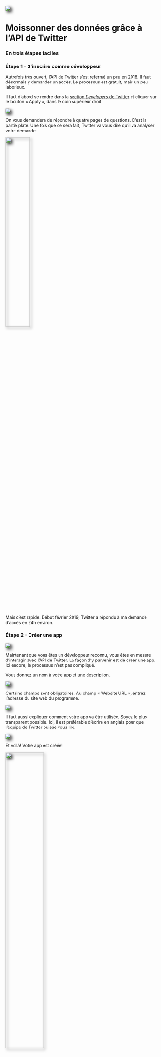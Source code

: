 <img src="assets/twitterDev.png" style="-webkit-filter: drop-shadow(5px 5px 5px #222);filter: drop-shadow(5px 5px 5px #222);">

# Moissonner des données grâce à l’API de Twitter
### En trois étapes faciles

### Étape 1 - S’inscrire comme développeur

Autrefois très ouvert, l’API de Twitter s’est refermé un peu en 2018. Il faut désormais y demander un accès. Le processus est gratuit, mais un peu laborieux.

Il faut d’abord se rendre dans la [section *Developers* de Twitter](https://developer.twitter.com) et cliquer sur le bouton « Apply », dans le coin supérieur droit.

<img src="assets/twitterApply.png" style="-webkit-filter: drop-shadow(5px 5px 5px #222);filter: drop-shadow(5px 5px 5px #222);">


On vous demandera de répondre à quatre pages de questions. C’est la partie plate. Une fois que ce sera fait, Twitter va vous dire qu’il va analyser votre demande.

<a href="assets/twitterPatteBlanche.png" target="_blank"><img src="assets/twitterPatteBlanche.png" width="40%" style="-webkit-filter: drop-shadow(5px 5px 5px #222);filter: drop-shadow(5px 5px 5px #222);"></a>


Mais c’est rapide. Début février 2019, Twitter a répondu à ma demande d’accès en 24h environ.

### Étape 2 - Créer une app

<img src="assets/twitterAppCreer.png" style="-webkit-filter: drop-shadow(5px 5px 5px #222);filter: drop-shadow(5px 5px 5px #222);">


Maintenant que vous êtes un développeur reconnu, vous êtes en mesure d’interagir avec l’API de Twitter. La façon d’y parvenir est de créer une [app](https://developer.twitter.com/en/apps). Ici encore, le processus n’est pas compliqué.

Vous donnez un nom à votre app et une description.

<img src="assets/twitterAppDesc.png" style="-webkit-filter: drop-shadow(5px 5px 5px #222);filter: drop-shadow(5px 5px 5px #222);">


Certains champs sont obligatoires. Au champ «&nbsp;Website URL&nbsp;», entrez l’adresse du site web du programme.

<img src="assets/twitterAppURL.png" style="-webkit-filter: drop-shadow(5px 5px 5px #222);filter: drop-shadow(5px 5px 5px #222);">


Il faut aussi expliquer comment votre app va être utilisée. Soyez le plus transparent possible. Ici, il est préférable d’écrire en anglais pour que l’équipe de Twitter puisse vous lire.

<img src="assets/twitterAppUse.png" style="-webkit-filter: drop-shadow(5px 5px 5px #222);filter: drop-shadow(5px 5px 5px #222);">


Et voilà! Votre app est créée!

<img src="assets/twitterAppCreee.png" width="50%" style="-webkit-filter: drop-shadow(5px 5px 5px #222);filter: drop-shadow(5px 5px 5px #222);">


Dans l’onglet *Keys and tokens*, cliquez sur *Create* pour générer deux jetons supplémentaires.

<img src="assets/twitterTokens1.png" width="50%" style="-webkit-filter: drop-shadow(5px 5px 5px #222);filter: drop-shadow(5px 5px 5px #222);">

<img src="assets/twitterTokens2.png" width="50%" style="-webkit-filter: drop-shadow(5px 5px 5px #222);filter: drop-shadow(5px 5px 5px #222);">

Vous aurez besoin de ces quatre codes pour passer à l’étape suivante.

### Programmer un script pour aller chercher des données.

Pour éviter de publier par inadvertance ces quatre codes dans github, je vous conseille d’abord de créer un fichier à part dans lequel vous définirez quatre variables contenant ces codes. Vous pourrez baptiser ce ficher **twit.py**.

<img src="assets/twit.png" width="80%" style="-webkit-filter: drop-shadow(5px 5px 5px #222);filter: drop-shadow(5px 5px 5px #222);">

Vous êtes presque prêt.e à coder.

Il vous reste à aller chercher un *«&nbsp;wrapper&nbsp;»* pour faciliter la programmation de votre script. Je vous conseille [python-twitter](https://github.com/bear/python-twitter).

Pour pouvoir l’utiliser, dans le Terminal ou votre *«&nbsp;Anaconda prompt&nbsp;»*, tapez

`pip install python-twitter`

Voilà. Vous pouvez désormais commencer à programmer.

Vous commencez votre script avec

```python
# coding: utf-8
```

Puis, vous pouvez commencer par importer quatre choses:
- le module CSV, afin d’enregistrer les infos contenues par les tweets que vous trouverez dans un fichier de données
- le module JSON, afin de décoder ce que l’API nous retourne
- le module python-twitter que vous venez d’installer (on peut réduire son nom à *twitter*)
- vos quatre codes importants à partir du fichier twit.py que vous avez créé précédemment

```python
import csv
import json
import twitter
from twit import cleAPI, cleSecreteAPI, jeton, jetonSecret
```

Dans une variable que vous pouvez appeler *t*, vous invoquez ensuite la méthode *.Api()* du module *twitter* et y importez vos quatre codes importants.

Votre variable *t* deviendra en quelque sorte votre trousseau de clé pour déverrouiller Twitter.

```python
t = twitter.Api(consumer_key=cleAPI,
	consumer_secret=cleSecreteAPI,
	access_token_key=jeton,
	access_token_secret=jetonSecret,
	tweet_mode="extended"
	)
```

Vous pouvez ensuite passer dans une variable un mot que vous cherchez. Cela peut être un hashtag (#) ou un utilisateur (@). Cela peut aussi être une expression booléenne comme **#meetoo OR #moiaussi**.

Ça peut être une liste d’expressions. Vous pouvez confiner différentes expressions dans un fichier CSV, le lire et rechercher toutes ces expressions dans Twitter.

Vous pouvez aussi demander à la personne qui fera fonctionner votre script d’inscrire une expression de son choix.

```python
onCherche = input("Quel mot ou expression? ")
```

Puis voici comment rédiger une recheche au moyen de l’API de Twitter.<br>
Ici, on cherche le contenu de notre variable *onCherche* et Twitter va nous retourner du .json comprenant les 500 (c’est le maximum) tweets les plus récents avec cette expression publiés au cours des 30 derniers jours.<br>
Vous pouvez placer tout cela dans une variable qu’on peut appeler *tweets*.

```python
tweets = t.GetSearch(term=onCherche,count=500,result_type="recent",return_json=True)
```

Allez voir ce que contient la variable *tweets*.

C’est du JSON que vous pouvez embellir.

```python
print(json.dumps(tweets, indent=2, sort_keys=True))
```

Chaque tweet est un **statut**. C’est ainsi que la clé qui contient les jusqu’à 500 tweets qu’on a demandés s’appelle *statuses*. On peut y faire une boucle pour aller chercher des informations pertinentes sur chacun des tweets.

```python
for tweet in tweets["statuses"]:
	print("Date/heure ", tweet["created_at"])
	print("Contenu ", tweet["full_text"])
	print("Pseudo ", tweet["user"]["name"])
	print("Retweets ", tweet["retweet_count"])
	print("P'tits coeurs ", tweet["favorite_count"])
	print("*"*60)
```

Si vous voulez enregistrer toutes ces informations, vous pouvez les consigner dans un fichier CSV en utilisant [la même recette que celle que vous avez apprise la semaine dernière](lireapi.py).

